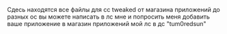 Сдесь находятся все файлы для cc tweaked 
от магазина приложений до разных ос 
вы можете написать в лс мне и попросить меня добавить ваше приложение в магазин приложений
мой лс в дс "tum0redsun"
